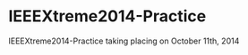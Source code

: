 IEEEXtreme2014-Practice
=======================

IEEEXtreme2014-Practice taking placing on October 11th, 2014
